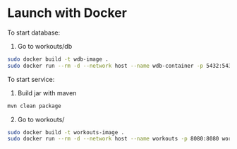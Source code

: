 # Launch with Docker
To start database: 
1) Go to workouts/db
```sh
sudo docker build -t wdb-image .
sudo docker run --rm -d --network host --name wdb-container -p 5432:5432 wdb-image
```
To start service:
1) Build jar with maven
```sh
mvn clean package
```
2) Go to workouts/
```sh
sudo docker build -t workouts-image .
sudo docker run --rm -d --network host --name workouts -p 8080:8080 workouts-image
```